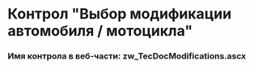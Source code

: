 ﻿---
description: 2.4.9.3
---
# Контрол "Выбор модификации автомобиля / мотоцикла"
### Имя контрола в веб-части: zw_TecDocModifications.ascx

